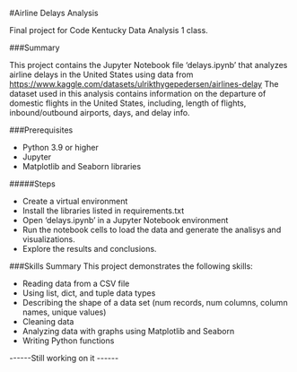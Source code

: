 #Airline Delays Analysis

Final project for Code Kentucky Data Analysis 1 class.

###Summary

This project contains the Jupyter Notebook file ‘delays.ipynb’ that analyzes airline delays in the United States using data from https://www.kaggle.com/datasets/ulrikthygepedersen/airlines-delay
The dataset used in this analysis contains information on the departure of domestic flights in the United States, including, length of flights, inbound/outbound airports, days, and delay info.

###Prerequisites
-	Python 3.9 or higher
-   Jupyter
-	Matplotlib and Seaborn libraries

#####Steps

-	Create a virtual environment
-	Install the libraries listed in requirements.txt
-	Open ‘delays.ipynb’ in a Jupyter Notebook environment
-	Run the notebook cells to load the data and generate the analisys and visualizations.
-	Explore the results and conclusions.

###Skills Summary
This project demonstrates the following skills:
-	Reading data from a CSV file
-	Using list, dict, and tuple data types
-	Describing the shape of a data set (num records, num columns, column names, unique values)
-	Cleaning data 
-	Analyzing data with graphs using Matplotlib and Seaborn
-	Writing Python functions

------Still working on it  ------
